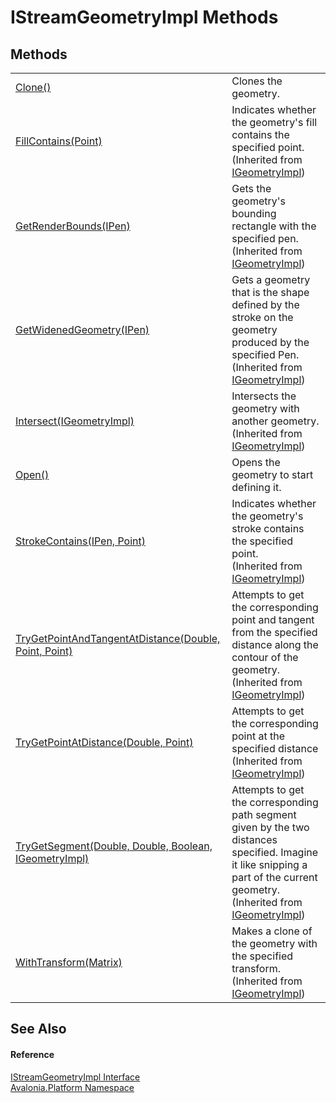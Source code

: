 # IStreamGeometryImpl Methods




## Methods
<table>
<tr>
<td><a href="M_Avalonia_Platform_IStreamGeometryImpl_Clone">Clone()</a></td>
<td>Clones the geometry.</td>
</tr>
<tr>
<td><a href="M_Avalonia_Platform_IGeometryImpl_FillContains">FillContains(Point)</a></td>
<td>Indicates whether the geometry's fill contains the specified point.<br />(Inherited from <a href="T_Avalonia_Platform_IGeometryImpl">IGeometryImpl</a>)</td>
</tr>
<tr>
<td><a href="M_Avalonia_Platform_IGeometryImpl_GetRenderBounds">GetRenderBounds(IPen)</a></td>
<td>Gets the geometry's bounding rectangle with the specified pen.<br />(Inherited from <a href="T_Avalonia_Platform_IGeometryImpl">IGeometryImpl</a>)</td>
</tr>
<tr>
<td><a href="M_Avalonia_Platform_IGeometryImpl_GetWidenedGeometry">GetWidenedGeometry(IPen)</a></td>
<td>Gets a geometry that is the shape defined by the stroke on the geometry produced by the specified Pen.<br />(Inherited from <a href="T_Avalonia_Platform_IGeometryImpl">IGeometryImpl</a>)</td>
</tr>
<tr>
<td><a href="M_Avalonia_Platform_IGeometryImpl_Intersect">Intersect(IGeometryImpl)</a></td>
<td>Intersects the geometry with another geometry.<br />(Inherited from <a href="T_Avalonia_Platform_IGeometryImpl">IGeometryImpl</a>)</td>
</tr>
<tr>
<td><a href="M_Avalonia_Platform_IStreamGeometryImpl_Open">Open()</a></td>
<td>Opens the geometry to start defining it.</td>
</tr>
<tr>
<td><a href="M_Avalonia_Platform_IGeometryImpl_StrokeContains">StrokeContains(IPen, Point)</a></td>
<td>Indicates whether the geometry's stroke contains the specified point.<br />(Inherited from <a href="T_Avalonia_Platform_IGeometryImpl">IGeometryImpl</a>)</td>
</tr>
<tr>
<td><a href="M_Avalonia_Platform_IGeometryImpl_TryGetPointAndTangentAtDistance">TryGetPointAndTangentAtDistance(Double, Point, Point)</a></td>
<td>Attempts to get the corresponding point and tangent from the specified distance along the contour of the geometry.<br />(Inherited from <a href="T_Avalonia_Platform_IGeometryImpl">IGeometryImpl</a>)</td>
</tr>
<tr>
<td><a href="M_Avalonia_Platform_IGeometryImpl_TryGetPointAtDistance">TryGetPointAtDistance(Double, Point)</a></td>
<td>Attempts to get the corresponding point at the specified distance<br />(Inherited from <a href="T_Avalonia_Platform_IGeometryImpl">IGeometryImpl</a>)</td>
</tr>
<tr>
<td><a href="M_Avalonia_Platform_IGeometryImpl_TryGetSegment">TryGetSegment(Double, Double, Boolean, IGeometryImpl)</a></td>
<td>Attempts to get the corresponding path segment given by the two distances specified. Imagine it like snipping a part of the current geometry.<br />(Inherited from <a href="T_Avalonia_Platform_IGeometryImpl">IGeometryImpl</a>)</td>
</tr>
<tr>
<td><a href="M_Avalonia_Platform_IGeometryImpl_WithTransform">WithTransform(Matrix)</a></td>
<td>Makes a clone of the geometry with the specified transform.<br />(Inherited from <a href="T_Avalonia_Platform_IGeometryImpl">IGeometryImpl</a>)</td>
</tr>
</table>

## See Also


#### Reference
<a href="T_Avalonia_Platform_IStreamGeometryImpl">IStreamGeometryImpl Interface</a>  
<a href="N_Avalonia_Platform">Avalonia.Platform Namespace</a>  
